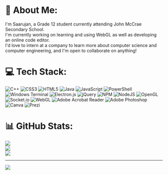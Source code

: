 # 💫 About Me:
I'm Saarujan, a Grade 12 student currently attending John McCrae Secondary School.<br>I'm currently working on learning and using WebGL as well as developing an online code editor. <br>I'd love to intern at a company to learn more about computer science and computer engineering, and I'm open to collaborate on anything!


# 💻 Tech Stack:
![C++](https://img.shields.io/badge/c++-%2300599C.svg?style=flat-square&logo=c%2B%2B&logoColor=white) ![CSS3](https://img.shields.io/badge/css3-%231572B6.svg?style=flat-square&logo=css3&logoColor=white) ![HTML5](https://img.shields.io/badge/html5-%23E34F26.svg?style=flat-square&logo=html5&logoColor=white) ![Java](https://img.shields.io/badge/java-%23ED8B00.svg?style=flat-square&logo=openjdk&logoColor=white) ![JavaScript](https://img.shields.io/badge/javascript-%23323330.svg?style=flat-square&logo=javascript&logoColor=%23F7DF1E) ![PowerShell](https://img.shields.io/badge/PowerShell-%235391FE.svg?style=flat-square&logo=powershell&logoColor=white) ![Windows Terminal](https://img.shields.io/badge/Windows%20Terminal-%234D4D4D.svg?style=flat-square&logo=windows-terminal&logoColor=white) ![Electron.js](https://img.shields.io/badge/Electron-191970?style=flat-square&logo=Electron&logoColor=white) ![jQuery](https://img.shields.io/badge/jquery-%230769AD.svg?style=flat-square&logo=jquery&logoColor=white) ![NPM](https://img.shields.io/badge/NPM-%23CB3837.svg?style=flat-square&logo=npm&logoColor=white) ![NodeJS](https://img.shields.io/badge/node.js-6DA55F?style=flat-square&logo=node.js&logoColor=white) ![OpenGL](https://img.shields.io/badge/OpenGL-%23FFFFFF.svg?style=flat-square&logo=opengl) ![Socket.io](https://img.shields.io/badge/Socket.io-black?style=flat-square&logo=socket.io&badgeColor=010101) ![WebGL](https://img.shields.io/badge/WebGL-990000?logo=webgl&logoColor=white&style=flat-square) ![Adobe Acrobat Reader](https://img.shields.io/badge/Adobe%20Acrobat%20Reader-EC1C24.svg?style=flat-square&logo=Adobe%20Acrobat%20Reader&logoColor=white) ![Adobe Photoshop](https://img.shields.io/badge/adobe%20photoshop-%2331A8FF.svg?style=flat-square&logo=adobe%20photoshop&logoColor=white) ![Canva](https://img.shields.io/badge/Canva-%2300C4CC.svg?style=flat-square&logo=Canva&logoColor=white) ![Prezi](https://img.shields.io/badge/Prezi-%23000000.svg?style=flat-square&logo=Prezi&logoColor=white)
# 📊 GitHub Stats:
![](https://github-readme-stats.vercel.app/api?username=Saarujan-Sathees&theme=vue&hide_border=true&include_all_commits=true&count_private=true)<br/>
![](https://github-readme-streak-stats.herokuapp.com/?user=Saarujan-Sathees&theme=vue&hide_border=true)<br/>
![](https://github-readme-stats.vercel.app/api/top-langs/?username=Saarujan-Sathees&theme=vue&hide_border=true&include_all_commits=true&count_private=true&layout=compact)

---
[![](https://visitcount.itsvg.in/api?id=Saarujan-Sathees&icon=1&color=0)](https://visitcount.itsvg.in)

<!-- Proudly created with GPRM ( https://gprm.itsvg.in ) -->
